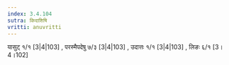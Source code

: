 ```yaml
---
index: 3.4.104
sutra: किदाशिषि
vritti: anuvritti
---
```


यासुट् १/१ [3|4|103] ,  परस्मैपदेषु ७/३  [3|4|103]  , उदात्तः १/१  [3|4|103]  , लिङः ६/१ [3।4।102]